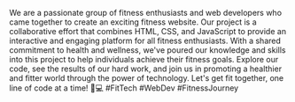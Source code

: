 We are a passionate group of fitness enthusiasts and web developers who came together to create an exciting fitness website. Our project is a collaborative effort that combines HTML, CSS, and JavaScript to provide an interactive and engaging platform for all fitness enthusiasts. With a shared commitment to health and wellness, we've poured our knowledge and skills into this project to help individuals achieve their fitness goals. Explore our code, see the results of our hard work, and join us in promoting a healthier and fitter world through the power of technology. Let's get fit together, one line of code at a time! 💪💻 #FitTech #WebDev #FitnessJourney
